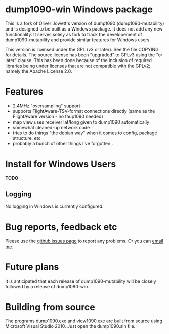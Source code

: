 # dump1090-win Windows package

This is a fork of Oliver Jowett's version of dump1090 (dump1090-mutability)
and is designed to be built as a Windows package. It does not
add any new functionality. It serves solely as fork to track the developement
of dump1090-mutability and provide similar features for Windows users.

This version is licensed under the GPL (v3 or later).
See the file COPYING for details.
The source license has been "upgraded" to GPLv3 using the "or later" clause.
This has been done because of the inclusion of required libraries being under
licenses that are not compatible with the GPLv2; namely the Apache License 2.0.

# Features

* 2.4MHz "oversampling" support
* supports FlightAware-TSV-format connections directly (same as the FlightAware version - no faup1090 needed)
* map view uses receiver lat/long given to dump1090 automatically
* somewhat cleaned-up network code
* tries to do things "the debian way" when it comes to config, package structure, etc
* probably a bunch of other things I've forgotten..

# Install for Windows Users

**TODO**

## Logging

No logging in Windows is currently configured.

# Bug reports, feedback etc

Please use the [github issues page](https://github.com/tpainter/dump1090_win/issues) to report any problems.
Or you can [email me](mailto:travispainter@gmail.com).

# Future plans

It is anticipated that each release of dump1090-mutability will be closely followed by a release of dump1090-win.

# Building from source

The programs dump1090.exe and view1090.exe are built from source using Microsoft Visual Studio 2010. Just open
the dump1090.sln file.
